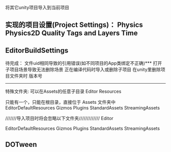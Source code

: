 将其它unity项目导入到当前项目

实现的项目设置(Project Settings)：
Physics
Physics2D
Quality
Tags and Layers
Time
-------------------------
EditorBuildSettings
-------------------------


待完成：
文件uid相同导致的引用错误(如不同项目的App类绑定不正确)***
打开子项目场景导致无法删除场景
正在编译代码时导入或删除子项目
在unity里删除项目文件夹时
版本号










-------------------------
特殊文件夹:
可以在Assets的任意子目录
Editor
Resources

只能有一个，只能在根目录，直接位于 Assets 文件夹中
EditorDefaultResources
Gizmos
Plugins
StandardAssets
StreamingAssets

///////导入项目时将会忽略以下文件夹/////////////
Editor

EditorDefaultResources
Gizmos
Plugins
StandardAssets
StreamingAssets

DOTween
-------------------------


